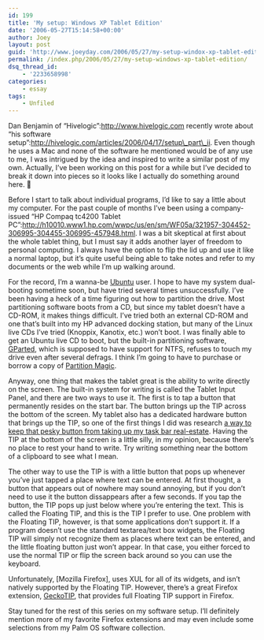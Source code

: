 ```yaml
---
id: 199
title: 'My setup: Windows XP Tablet Edition'
date: '2006-05-27T15:14:58+00:00'
author: Joey
layout: post
guid: 'http://www.joeyday.com/2006/05/27/my-setup-windox-xp-tablet-edition'
permalink: /index.php/2006/05/27/my-setup-windows-xp-tablet-edition/
dsq_thread_id:
    - '2233658998'
categories:
    - essay
tags:
    - Unfiled
---
```


Dan Benjamin of “Hivelogic”:http://www.hivelogic.com recently wrote about “his software setup”:http://hivelogic.com/articles/2006/04/17/setup\_part\_ii. Even though he uses a Mac and none of the software he mentioned would be of any use to me, I was intrigued by the idea and inspired to write a similar post of my own. Actually, I’ve been working on this post for a while but I’ve decided to break it down into pieces so it looks like I actually do something around here. 🙂

Before I start to talk about individual programs, I’d like to say a little about my computer. For the past couple of months I’ve been using a company-issued “HP Compaq tc4200 Tablet PC”:http://h10010.www1.hp.com/wwpc/us/en/sm/WF05a/321957-304452-306995-304455-306995-457948.html. I was a bit skeptical at first about the whole tablet thing, but I must say it adds another layer of freedom to personal computing. I always have the option to flip the lid up and use it like a normal laptop, but it’s quite useful being able to take notes and refer to my documents or the web while I’m up walking around.

For the record, I’m a wanna-be [Ubuntu](http://www.ubuntu.com) user. I hope to have my system dual-booting sometime soon, but have tried several times unsuccessfully. I’ve been having a heck of a time figuring out how to partition the drive. Most partitioning software boots from a CD, but since my tablet doesn’t have a CD-ROM, it makes things difficult. I’ve tried both an external CD-ROM and one that’s built into my HP advanced docking station, but many of the Linux live CDs I’ve tried (Knoppix, Kanotix, etc.) won’t boot. I was finally able to get an Ubuntu live CD to boot, but the built-in partitioning software, [GParted](http://gparted.sourceforge.net), which is supposed to have support for NTFS, refuses to touch my drive even after several defrags. I think I’m going to have to purchase or borrow a copy of [Partition Magic](http://www.symantec.com/partitionmagic).

Anyway, one thing that makes the tablet great is the ability to write directly on the screen. The built-in system for writing is called the Tablet Input Panel, and there are two ways to use it. The first is to tap a button that permanently resides on the start bar. The button brings up the TIP across the bottom of the screen. My tablet also has a dedicated hardware button that brings up the TIP, so one of the first things I did was research [a way to keep that pesky button from taking up my task bar real-estate](http://www.tabletpcbuzz.com/forum/topic.asp?TOPIC_ID=11285#66710). Having the TIP at the bottom of the screen is a little silly, in my opinion, because there’s no place to rest your hand to write. Try writing something near the bottom of a clipboard to see what I mean.

The other way to use the TIP is with a little button that pops up whenever you’ve just tapped a place where text can be entered. At first thought, a button that appears out of nowhere may sound annoying, but if you don’t need to use it the button dissappears after a few seconds. If you tap the button, the TIP pops up just below where you’re entering the text. This is called the Floating TIP, and this is the TIP I prefer to use. One problem with the Floating TIP, however, is that some applications don’t support it. If a program doesn’t use the standard textarea/text box widgets, the Floating TIP will simply not recognize them as places where text can be entered, and the little floating button just won’t appear. In that case, you either forced to use the normal TIP or flip the screen back around so you can use the keyboard.

Unfortunately, \[Mozilla Firefox\], uses XUL for all of its widgets, and isn’t natively supported by the Floating TIP. However, there’s a great Firefox extension, [GeckoTIP](http://geckotip.mozdev.org/), that provides full Floating TIP support in Firefox.

Stay tuned for the rest of this series on my software setup. I’ll definitely mention more of my favorite Firefox extensions and may even include some selections from my Palm OS software collection.